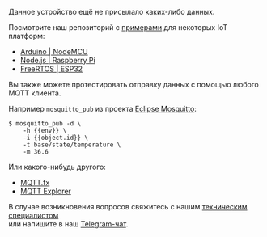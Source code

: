 
Данное устройство ещё не присылало каких-либо данных.

Посмотрите наш репозиторий с [примерами](https://github.com/Rightech/ric-examples/tree/master/mqtt#examples) для некоторых IoT платформ:

 - [Arduino | NodeMCU](https://github.com/Rightech/ric-examples/tree/master/mqtt/arduino)
 - [Node.js | Raspberry Pi](https://github.com/Rightech/ric-examples/blob/master/mqtt/nodejs)
 - [FreeRTOS | ESP32](https://github.com/Rightech/ric-examples/blob/master/mqtt/freertos)


Вы также можете протестировать отправку данных с помощью любого MQTT клиента.

Например `mosquitto_pub` из проекта [Eclipse Mosquitto](https://mosquitto.org/download/):

```console
$ mosquitto_pub -d \
    -h {{env}} \
    -i {{object.id}} \
    -t base/state/temperature \
    -m 36.6
```

Или какого-нибудь другого:
 - [MQTT.fx](https://mqttfx.jensd.de/)
 - [MQTT Explorer](https://mqtt-explorer.com/)


В случае возникновения вопросов свяжитесь с нашим [техническим специалистом](mailto:development@rightech.io?subject=Telematic%20protocols&body=Im%20interested%20in%20mqtt%20devices)  
или напишите в наш [Telegram-чат](https://t.me/rightech_iot).